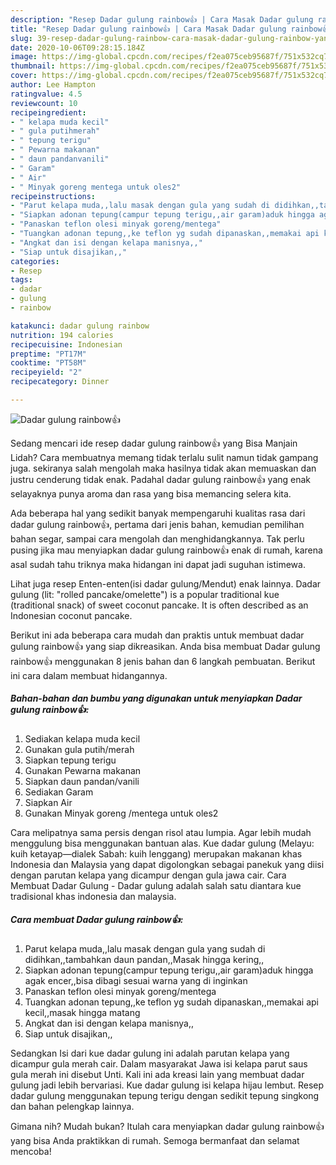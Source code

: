 ```yaml
---
description: "Resep Dadar gulung rainbow👍 | Cara Masak Dadar gulung rainbow👍 Yang Bikin Ngiler"
title: "Resep Dadar gulung rainbow👍 | Cara Masak Dadar gulung rainbow👍 Yang Bikin Ngiler"
slug: 39-resep-dadar-gulung-rainbow-cara-masak-dadar-gulung-rainbow-yang-bikin-ngiler
date: 2020-10-06T09:28:15.184Z
image: https://img-global.cpcdn.com/recipes/f2ea075ceb95687f/751x532cq70/dadar-gulung-rainbow👍-foto-resep-utama.jpg
thumbnail: https://img-global.cpcdn.com/recipes/f2ea075ceb95687f/751x532cq70/dadar-gulung-rainbow👍-foto-resep-utama.jpg
cover: https://img-global.cpcdn.com/recipes/f2ea075ceb95687f/751x532cq70/dadar-gulung-rainbow👍-foto-resep-utama.jpg
author: Lee Hampton
ratingvalue: 4.5
reviewcount: 10
recipeingredient:
- " kelapa muda kecil"
- " gula putihmerah"
- " tepung terigu"
- " Pewarna makanan"
- " daun pandanvanili"
- " Garam"
- " Air"
- " Minyak goreng mentega untuk oles2"
recipeinstructions:
- "Parut kelapa muda,,lalu masak dengan gula yang sudah di didihkan,,tambahkan daun pandan,,Masak hingga kering,,"
- "Siapkan adonan tepung(campur tepung terigu,,air garam)aduk hingga agak encer,,bisa dibagi sesuai warna yang di inginkan"
- "Panaskan teflon olesi minyak goreng/mentega"
- "Tuangkan adonan tepung,,ke teflon yg sudah dipanaskan,,memakai api kecil,,masak hingga matang"
- "Angkat dan isi dengan kelapa manisnya,,"
- "Siap untuk disajikan,,"
categories:
- Resep
tags:
- dadar
- gulung
- rainbow

katakunci: dadar gulung rainbow 
nutrition: 194 calories
recipecuisine: Indonesian
preptime: "PT17M"
cooktime: "PT58M"
recipeyield: "2"
recipecategory: Dinner

---
```



![Dadar gulung rainbow👍](https://img-global.cpcdn.com/recipes/f2ea075ceb95687f/751x532cq70/dadar-gulung-rainbow👍-foto-resep-utama.jpg)

Sedang mencari ide resep dadar gulung rainbow👍 yang Bisa Manjain Lidah? Cara membuatnya memang tidak terlalu sulit namun tidak gampang juga. sekiranya salah mengolah maka hasilnya tidak akan memuaskan dan justru cenderung tidak enak. Padahal dadar gulung rainbow👍 yang enak selayaknya punya aroma dan rasa yang bisa memancing selera kita.

Ada beberapa hal yang sedikit banyak mempengaruhi kualitas rasa dari dadar gulung rainbow👍, pertama dari jenis bahan, kemudian pemilihan bahan segar, sampai cara mengolah dan menghidangkannya. Tak perlu pusing jika mau menyiapkan dadar gulung rainbow👍 enak di rumah, karena asal sudah tahu triknya maka hidangan ini dapat jadi suguhan istimewa.

Lihat juga resep Enten-enten(isi dadar gulung/Mendut) enak lainnya. Dadar gulung (lit: &#34;rolled pancake/omelette&#34;) is a popular traditional kue (traditional snack) of sweet coconut pancake. It is often described as an Indonesian coconut pancake.


Berikut ini ada beberapa cara mudah dan praktis untuk membuat dadar gulung rainbow👍 yang siap dikreasikan. Anda bisa membuat Dadar gulung rainbow👍 menggunakan 8 jenis bahan dan 6 langkah pembuatan. Berikut ini cara dalam membuat hidangannya.

<!--inarticleads1-->

##### Bahan-bahan dan bumbu yang digunakan untuk menyiapkan Dadar gulung rainbow👍:

1. Sediakan  kelapa muda kecil
1. Gunakan  gula putih/merah
1. Siapkan  tepung terigu
1. Gunakan  Pewarna makanan
1. Siapkan  daun pandan/vanili
1. Sediakan  Garam
1. Siapkan  Air
1. Gunakan  Minyak goreng /mentega untuk oles2


Cara melipatnya sama persis dengan risol atau lumpia. Agar lebih mudah menggulung bisa menggunakan bantuan alas. Kue dadar gulung (Melayu: kuih ketayap—dialek Sabah: kuih lenggang) merupakan makanan khas Indonesia dan Malaysia yang dapat digolongkan sebagai panekuk yang diisi dengan parutan kelapa yang dicampur dengan gula jawa cair. Cara Membuat Dadar Gulung - Dadar gulung adalah salah satu diantara kue tradisional khas indonesia dan malaysia. 

<!--inarticleads2-->

##### Cara membuat Dadar gulung rainbow👍:

1. Parut kelapa muda,,lalu masak dengan gula yang sudah di didihkan,,tambahkan daun pandan,,Masak hingga kering,,
1. Siapkan adonan tepung(campur tepung terigu,,air garam)aduk hingga agak encer,,bisa dibagi sesuai warna yang di inginkan
1. Panaskan teflon olesi minyak goreng/mentega
1. Tuangkan adonan tepung,,ke teflon yg sudah dipanaskan,,memakai api kecil,,masak hingga matang
1. Angkat dan isi dengan kelapa manisnya,,
1. Siap untuk disajikan,,


Sedangkan Isi dari kue dadar gulung ini adalah parutan kelapa yang dicampur gula merah cair. Dalam masyarakat Jawa isi kelapa parut saus gula merah ini disebut Unti. Kali ini ada kreasi lain yang membuat dadar gulung jadi lebih bervariasi. Kue dadar gulung isi kelapa hijau lembut. Resep dadar gulung menggunakan tepung terigu dengan sedikit tepung singkong dan bahan pelengkap lainnya. 

Gimana nih? Mudah bukan? Itulah cara menyiapkan dadar gulung rainbow👍 yang bisa Anda praktikkan di rumah. Semoga bermanfaat dan selamat mencoba!

